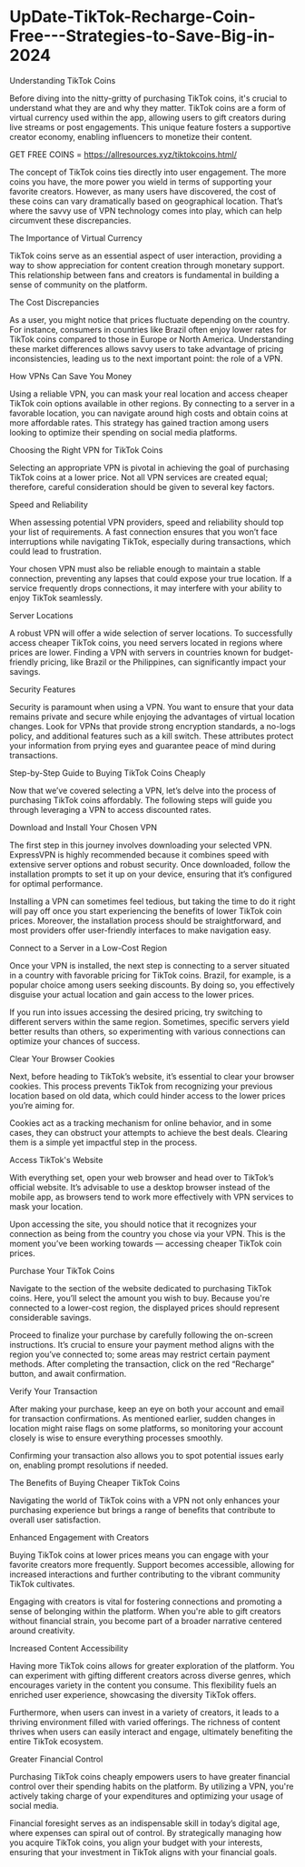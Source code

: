 # UpDate-TikTok-Recharge-Coin-Free---Strategies-to-Save-Big-in-2024
Understanding TikTok Coins

Before diving into the nitty-gritty of purchasing TikTok coins, it's crucial to understand what they are and why they matter. TikTok coins are a form of virtual currency used within the app, allowing users to gift creators during live streams or post engagements. This unique feature fosters a supportive creator economy, enabling influencers to monetize their content.

GET FREE COINS = https://allresources.xyz/tiktokcoins.html/

The concept of TikTok coins ties directly into user engagement. The more coins you have, the more power you wield in terms of supporting your favorite creators. However, as many users have discovered, the cost of these coins can vary dramatically based on geographical location. That’s where the savvy use of VPN technology comes into play, which can help circumvent these discrepancies.

The Importance of Virtual Currency

TikTok coins serve as an essential aspect of user interaction, providing a way to show appreciation for content creation through monetary support. This relationship between fans and creators is fundamental in building a sense of community on the platform.

The Cost Discrepancies

As a user, you might notice that prices fluctuate depending on the country. For instance, consumers in countries like Brazil often enjoy lower rates for TikTok coins compared to those in Europe or North America. Understanding these market differences allows savvy users to take advantage of pricing inconsistencies, leading us to the next important point: the role of a VPN.

How VPNs Can Save You Money

Using a reliable VPN, you can mask your real location and access cheaper TikTok coin options available in other regions. By connecting to a server in a favorable location, you can navigate around high costs and obtain coins at more affordable rates. This strategy has gained traction among users looking to optimize their spending on social media platforms.

Choosing the Right VPN for TikTok Coins

Selecting an appropriate VPN is pivotal in achieving the goal of purchasing TikTok coins at a lower price. Not all VPN services are created equal; therefore, careful consideration should be given to several key factors.

Speed and Reliability

When assessing potential VPN providers, speed and reliability should top your list of requirements. A fast connection ensures that you won’t face interruptions while navigating TikTok, especially during transactions, which could lead to frustration.

Your chosen VPN must also be reliable enough to maintain a stable connection, preventing any lapses that could expose your true location. If a service frequently drops connections, it may interfere with your ability to enjoy TikTok seamlessly.

Server Locations

A robust VPN will offer a wide selection of server locations. To successfully access cheaper TikTok coins, you need servers located in regions where prices are lower. Finding a VPN with servers in countries known for budget-friendly pricing, like Brazil or the Philippines, can significantly impact your savings.

Security Features

Security is paramount when using a VPN. You want to ensure that your data remains private and secure while enjoying the advantages of virtual location changes. Look for VPNs that provide strong encryption standards, a no-logs policy, and additional features such as a kill switch. These attributes protect your information from prying eyes and guarantee peace of mind during transactions.

Step-by-Step Guide to Buying TikTok Coins Cheaply

Now that we’ve covered selecting a VPN, let’s delve into the process of purchasing TikTok coins affordably. The following steps will guide you through leveraging a VPN to access discounted rates.

Download and Install Your Chosen VPN

The first step in this journey involves downloading your selected VPN. ExpressVPN is highly recommended because it combines speed with extensive server options and robust security. Once downloaded, follow the installation prompts to set it up on your device, ensuring that it’s configured for optimal performance.

Installing a VPN can sometimes feel tedious, but taking the time to do it right will pay off once you start experiencing the benefits of lower TikTok coin prices. Moreover, the installation process should be straightforward, and most providers offer user-friendly interfaces to make navigation easy.

Connect to a Server in a Low-Cost Region

Once your VPN is installed, the next step is connecting to a server situated in a country with favorable pricing for TikTok coins. Brazil, for example, is a popular choice among users seeking discounts. By doing so, you effectively disguise your actual location and gain access to the lower prices.

If you run into issues accessing the desired pricing, try switching to different servers within the same region. Sometimes, specific servers yield better results than others, so experimenting with various connections can optimize your chances of success.

Clear Your Browser Cookies

Next, before heading to TikTok’s website, it’s essential to clear your browser cookies. This process prevents TikTok from recognizing your previous location based on old data, which could hinder access to the lower prices you’re aiming for.

Cookies act as a tracking mechanism for online behavior, and in some cases, they can obstruct your attempts to achieve the best deals. Clearing them is a simple yet impactful step in the process.

Access TikTok's Website

With everything set, open your web browser and head over to TikTok’s official website. It’s advisable to use a desktop browser instead of the mobile app, as browsers tend to work more effectively with VPN services to mask your location.

Upon accessing the site, you should notice that it recognizes your connection as being from the country you chose via your VPN. This is the moment you’ve been working towards — accessing cheaper TikTok coin prices.

Purchase Your TikTok Coins

Navigate to the section of the website dedicated to purchasing TikTok coins. Here, you’ll select the amount you wish to buy. Because you're connected to a lower-cost region, the displayed prices should represent considerable savings.

Proceed to finalize your purchase by carefully following the on-screen instructions. It’s crucial to ensure your payment method aligns with the region you’ve connected to; some areas may restrict certain payment methods. After completing the transaction, click on the red “Recharge” button, and await confirmation.

Verify Your Transaction

After making your purchase, keep an eye on both your account and email for transaction confirmations. As mentioned earlier, sudden changes in location might raise flags on some platforms, so monitoring your account closely is wise to ensure everything processes smoothly.

Confirming your transaction also allows you to spot potential issues early on, enabling prompt resolutions if needed.

The Benefits of Buying Cheaper TikTok Coins

Navigating the world of TikTok coins with a VPN not only enhances your purchasing experience but brings a range of benefits that contribute to overall user satisfaction.

Enhanced Engagement with Creators

Buying TikTok coins at lower prices means you can engage with your favorite creators more frequently. Support becomes accessible, allowing for increased interactions and further contributing to the vibrant community TikTok cultivates.

Engaging with creators is vital for fostering connections and promoting a sense of belonging within the platform. When you're able to gift creators without financial strain, you become part of a broader narrative centered around creativity.

Increased Content Accessibility

Having more TikTok coins allows for greater exploration of the platform. You can experiment with gifting different creators across diverse genres, which encourages variety in the content you consume. This flexibility fuels an enriched user experience, showcasing the diversity TikTok offers.

Furthermore, when users can invest in a variety of creators, it leads to a thriving environment filled with varied offerings. The richness of content thrives when users can easily interact and engage, ultimately benefiting the entire TikTok ecosystem.

Greater Financial Control

Purchasing TikTok coins cheaply empowers users to have greater financial control over their spending habits on the platform. By utilizing a VPN, you're actively taking charge of your expenditures and optimizing your usage of social media.

Financial foresight serves as an indispensable skill in today’s digital age, where expenses can spiral out of control. By strategically managing how you acquire TikTok coins, you align your budget with your interests, ensuring that your investment in TikTok aligns with your financial goals.
